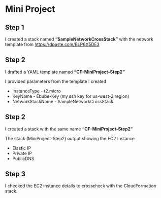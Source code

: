 # Mini Project

## Step 1

I created a stack named **“SampleNetworkCrossStack”** with the network template from https://dpaste.com/BLP6X5DE3

## Step 2

I drafted a YAML template named **“CF-MiniProject-Step2”** 

I provided parameters from the template I created
- InstanceType - t2.micro
- KeyName - Ebube-Key (my ssh key for us-west-2 region)
- NetworkStackName - SampleNetworkCrossStack

## Step 2

I created a stack with the same name **“CF-MiniProject-Step2”**

The stack (MiniProject-Step2) output showing the EC2 Instance
- Elastic IP
- Private IP
- PublicDNS


## Step 3

I checked the EC2 instance details to crosscheck with the CloudFormation stack.
